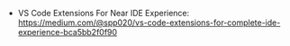 - VS Code Extensions For Near IDE Experience: https://medium.com/@spp020/vs-code-extensions-for-complete-ide-experience-bca5bb2f0f90
